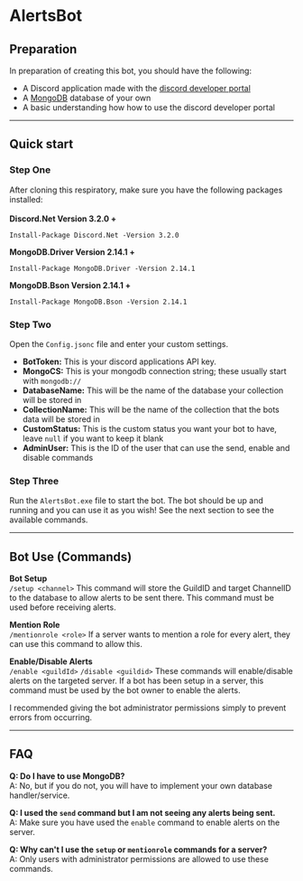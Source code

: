 # AlertsBot

## Preparation
In preparation of creating this bot, you should have the following:
- A Discord application made with the [discord developer portal](https://discord.com/developers/applications)
- A [MongoDB](https://mongodb.com) database of your own
- A basic understanding how how to use the discord developer portal
---
## Quick start

### Step One
After cloning this respiratory, make sure you have the following packages installed:<br /><br />
**Discord.Net Version 3.2.0 +** 
```
Install-Package Discord.Net -Version 3.2.0
```
**MongoDB.Driver Version 2.14.1 +** 
```
Install-Package MongoDB.Driver -Version 2.14.1
```
**MongoDB.Bson Version 2.14.1 +** 
```
Install-Package MongoDB.Bson -Version 2.14.1
```

### Step Two
Open the `Config.jsonc` file and enter your custom settings.
- **BotToken:** This is your discord applications API key.
- **MongoCS:** This is your mongodb connection string; these usually start with `mongodb://`
- **DatabaseName:** This will be the name of the database your collection will be stored in
- **CollectionName:** This will be the name of the collection that the bots data will be stored in
- **CustomStatus:** This is the custom status you want your bot to have, leave `null` if you want to keep it blank
- **AdminUser:** This is the ID of the user that can use the send, enable and disable commands

### Step Three
Run the `AlertsBot.exe` file to start the bot. The bot should be up and running and you can use it as you wish! See the next section to see the available commands.

---

## Bot Use (Commands)

**Bot Setup**<br />
`/setup <channel>` This command will store the GuildID and target ChannelID to the database to allow alerts to be sent there. This command must be used before receiving alerts.

**Mention Role**<br />
`/mentionrole <role>` If a server wants to mention a role for every alert, they can use this command to allow this.

**Enable/Disable Alerts**<br />
`/enable <guildId>` `/disable <guildid>` These commands will enable/disable alerts on the targeted server. If a bot has been setup in a server, this command must be used by the bot owner to enable the alerts.

I recommended giving the bot administrator permissions simply to prevent errors from occurring.

---

## FAQ
**Q: Do I have to use MongoDB?**<br />
A: No, but if you do not, you will have to implement your own database handler/service.

**Q: I used the `send` command but I am not seeing any alerts being sent.**<br />
A: Make sure you have used the `enable` command to enable alerts on the server. 

**Q: Why can't I use the `setup` or `mentionrole` commands for a server?**<br />
A: Only users with administrator permissions are allowed to use these commands. 
